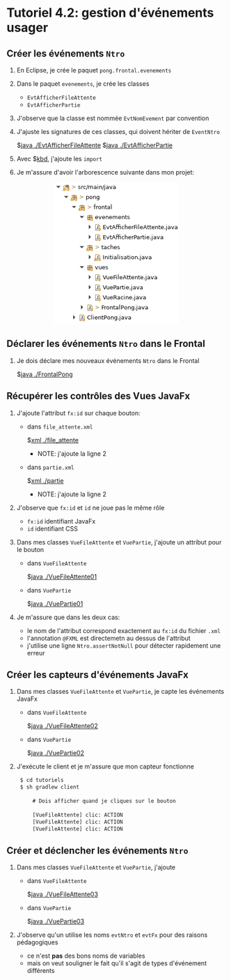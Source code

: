 # Tutoriel 4.2: gestion d'événements usager

## Créer les événements `Ntro`

1. En Eclipse, je crée le paquet `pong.frontal.evenements`

1. Dans le paquet `evenements`, je crée les classes 
    * `EvtAfficherFileAttente`
    * `EvtAfficherPartie`

1. J'observe que la classe est nommée `EvtNomEvement` par convention

1. J'ajuste les signatures de ces classes, qui doivent hériter de `EventNtro`

    $[java ./EvtAfficherFileAttente]()
    $[java ./EvtAfficherPartie]()

1. Avec $[kbd](Ctrl+1), j'ajoute les `import`

1. Je m'assure d'avoir l'arborescence suivante dans mon projet:

<center>
<img src="eclipse01.png" />
</center>

## Déclarer les événements `Ntro` dans le Frontal


1. Je dois déclare mes nouveaux événements `Ntro` dans le Frontal

    $[java ./FrontalPong]()


## Récupérer les contrôles des Vues JavaFx

1. J'ajoute l'attribut `fx:id` sur chaque bouton:

    * dans `file_attente.xml`

        $[xml ./file_attente]()

        * NOTE: j'ajoute la ligne 2
            

    * dans `partie.xml`

        $[xml ./partie]()

        * NOTE: j'ajoute la ligne 2

1. J'observe que `fx:id` et `id` ne joue pas le même rôle
    * `fx:id` identifiant JavaFx 
    * `id` identifiant CSS

1. Dans mes classes `VueFileAttente` et `VuePartie`, j'ajoute un attribut pour le bouton

    * dans `VueFileAttente`

        $[java ./VueFileAttente01]()

    * dans `VuePartie`

        $[java ./VuePartie01]()

1. Je m'assure que dans les deux cas:
    * le nom de l'attribut correspond exactement au `fx:id` du fichier `.xml`
    * l'annotation `@FXML` est directemetn au dessus de l'attribut
    * j'utilise une ligne `Ntro.assertNotNull` pour détecter rapidement une erreur

## Créer les capteurs d'événements JavaFx

1. Dans mes classes `VueFileAttente` et `VuePartie`, je capte les événements JavaFx

    * dans `VueFileAttente`

        $[java ./VueFileAttente02]()

    * dans `VuePartie`

        $[java ./VuePartie02]()

1. J'exécute le client et je m'assure que mon capteur fonctionne

        $ cd tutoriels
        $ sh gradlew client

            # Dois afficher quand je cliques sur le bouton

            [VueFileAttente] clic: ACTION
            [VueFileAttente] clic: ACTION
            [VueFileAttente] clic: ACTION
            

## Créer et déclencher les événements `Ntro`

1. Dans mes classes `VueFileAttente` et `VuePartie`, j'ajoute

    * dans `VueFileAttente`

        $[java ./VueFileAttente03]()

    * dans `VuePartie`

        $[java ./VuePartie03]()

1. J'observe qu'un utilise les noms `evtNtro` et `evtFx` pour des raisons pédagogiques
    * ce n'est **pas** des bons noms de variables
    * mais on veut souligner le fait qu'il s'agit de types d'événement différents
